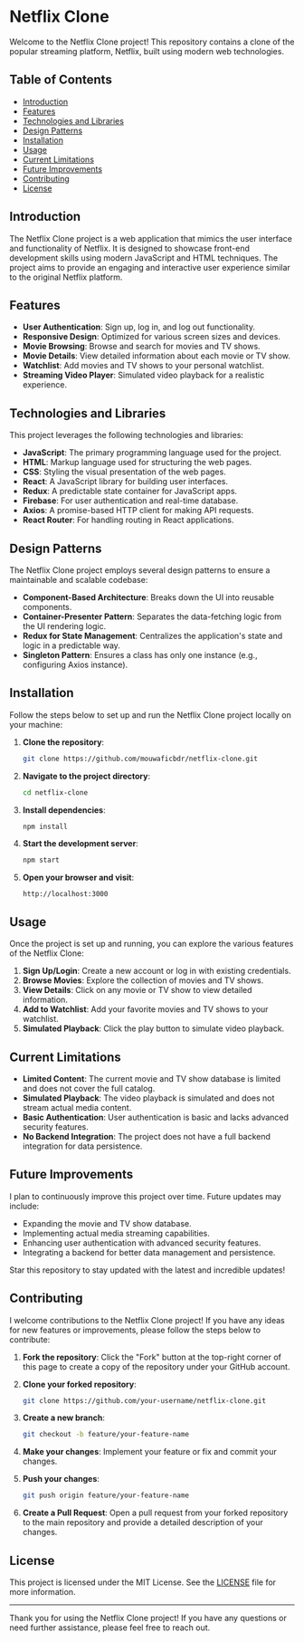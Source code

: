 # Netflix Clone

Welcome to the Netflix Clone project! This repository contains a clone of the popular streaming platform, Netflix, built using modern web technologies.

## Table of Contents
- [Introduction](#introduction)
- [Features](#features)
- [Technologies and Libraries](#technologies-and-libraries)
- [Design Patterns](#design-patterns)
- [Installation](#installation)
- [Usage](#usage)
- [Current Limitations](#current-limitations)
- [Future Improvements](#future-improvements)
- [Contributing](#contributing)
- [License](#license)

## Introduction
The Netflix Clone project is a web application that mimics the user interface and functionality of Netflix. It is designed to showcase front-end development skills using modern JavaScript and HTML techniques. The project aims to provide an engaging and interactive user experience similar to the original Netflix platform.

## Features
- **User Authentication**: Sign up, log in, and log out functionality.
- **Responsive Design**: Optimized for various screen sizes and devices.
- **Movie Browsing**: Browse and search for movies and TV shows.
- **Movie Details**: View detailed information about each movie or TV show.
- **Watchlist**: Add movies and TV shows to your personal watchlist.
- **Streaming Video Player**: Simulated video playback for a realistic experience.

## Technologies and Libraries
This project leverages the following technologies and libraries:
- **JavaScript**: The primary programming language used for the project.
- **HTML**: Markup language used for structuring the web pages.
- **CSS**: Styling the visual presentation of the web pages.
- **React**: A JavaScript library for building user interfaces.
- **Redux**: A predictable state container for JavaScript apps.
- **Firebase**: For user authentication and real-time database.
- **Axios**: A promise-based HTTP client for making API requests.
- **React Router**: For handling routing in React applications.

## Design Patterns
The Netflix Clone project employs several design patterns to ensure a maintainable and scalable codebase:
- **Component-Based Architecture**: Breaks down the UI into reusable components.
- **Container-Presenter Pattern**: Separates the data-fetching logic from the UI rendering logic.
- **Redux for State Management**: Centralizes the application's state and logic in a predictable way.
- **Singleton Pattern**: Ensures a class has only one instance (e.g., configuring Axios instance).

## Installation
Follow the steps below to set up and run the Netflix Clone project locally on your machine:

1. **Clone the repository**:
    ```bash
    git clone https://github.com/mouwaficbdr/netflix-clone.git
    ```

2. **Navigate to the project directory**:
    ```bash
    cd netflix-clone
    ```

3. **Install dependencies**:
    ```bash
    npm install
    ```

4. **Start the development server**:
    ```bash
    npm start
    ```

5. **Open your browser and visit**:
    ```
    http://localhost:3000
    ```

## Usage
Once the project is set up and running, you can explore the various features of the Netflix Clone:

1. **Sign Up/Login**: Create a new account or log in with existing credentials.
2. **Browse Movies**: Explore the collection of movies and TV shows.
3. **View Details**: Click on any movie or TV show to view detailed information.
4. **Add to Watchlist**: Add your favorite movies and TV shows to your watchlist.
5. **Simulated Playback**: Click the play button to simulate video playback.

## Current Limitations
- **Limited Content**: The current movie and TV show database is limited and does not cover the full catalog.
- **Simulated Playback**: The video playback is simulated and does not stream actual media content.
- **Basic Authentication**: User authentication is basic and lacks advanced security features.
- **No Backend Integration**: The project does not have a full backend integration for data persistence.

## Future Improvements
I plan to continuously improve this project over time. Future updates may include:
- Expanding the movie and TV show database.
- Implementing actual media streaming capabilities.
- Enhancing user authentication with advanced security features.
- Integrating a backend for better data management and persistence.

Star this repository to stay updated with the latest and incredible updates!

## Contributing
I welcome contributions to the Netflix Clone project! If you have any ideas for new features or improvements, please follow the steps below to contribute:

1. **Fork the repository**:
    Click the "Fork" button at the top-right corner of this page to create a copy of the repository under your GitHub account.

2. **Clone your forked repository**:
    ```bash
    git clone https://github.com/your-username/netflix-clone.git
    ```

3. **Create a new branch**:
    ```bash
    git checkout -b feature/your-feature-name
    ```

4. **Make your changes**:
    Implement your feature or fix and commit your changes.

5. **Push your changes**:
    ```bash
    git push origin feature/your-feature-name
    ```

6. **Create a Pull Request**:
    Open a pull request from your forked repository to the main repository and provide a detailed description of your changes.

## License
This project is licensed under the MIT License. See the [LICENSE](LICENSE) file for more information.

---

Thank you for using the Netflix Clone project! If you have any questions or need further assistance, please feel free to reach out.